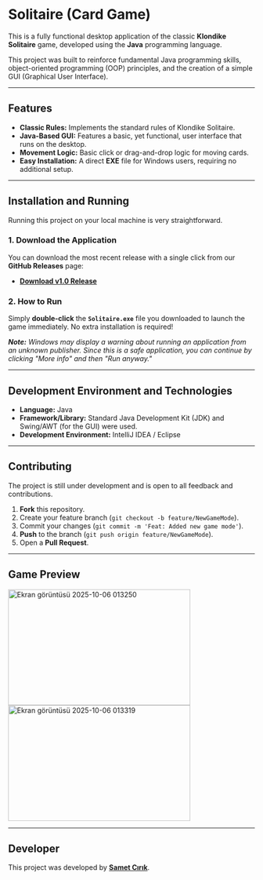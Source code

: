 #  Solitaire (Card Game)

This is a fully functional desktop application of the classic **Klondike Solitaire** game, developed using the **Java** programming language.

This project was built to reinforce fundamental Java programming skills, object-oriented programming (OOP) principles, and the creation of a simple GUI (Graphical User Interface).

---

##  Features

* **Classic Rules:** Implements the standard rules of Klondike Solitaire.
* **Java-Based GUI:** Features a basic, yet functional, user interface that runs on the desktop.
* **Movement Logic:** Basic click or drag-and-drop logic for moving cards.
* **Easy Installation:** A direct **EXE** file for Windows users, requiring no additional setup.

---

##  Installation and Running

Running this project on your local machine is very straightforward.

### 1. Download the Application

You can download the most recent release with a single click from our **GitHub Releases** page:
- [**Download v1.0 Release**](https://github.com/SametCirik/Solitaire/releases/tag/v1.0)

### 2. How to Run

Simply **double-click** the **`Solitaire.exe`** file you downloaded to launch the game immediately. No extra installation is required!

***Note:*** *Windows may display a warning about running an application from an unknown publisher. Since this is a safe application, you can continue by clicking "More info" and then "Run anyway."*

---

##  Development Environment and Technologies

* **Language:** Java
* **Framework/Library:** Standard Java Development Kit (JDK) and Swing/AWT (for the GUI) were used.
* **Development Environment:** IntelliJ IDEA / Eclipse

---

##  Contributing

The project is still under development and is open to all feedback and contributions.

1.  **Fork** this repository.
2.  Create your feature branch (`git checkout -b feature/NewGameMode`).
3.  Commit your changes (`git commit -m 'Feat: Added new game mode'`).
4.  **Push** to the branch (`git push origin feature/NewGameMode`).
5.  Open a **Pull Request**.

---

## Game Preview

<d>
  <img width="372" height="236" alt="Ekran görüntüsü 2025-10-06 013250" src="https://github.com/user-attachments/assets/284b623d-f721-4bd7-b1f6-eb23d83fce10" />
</d>

<d>
  <img width="372" height="236" alt="Ekran görüntüsü 2025-10-06 013319" src="https://github.com/user-attachments/assets/b5cd7455-03a5-48f1-9dc2-07a36ff77fca" />
</d>

---

##  Developer

This project was developed by **[Samet Cırık](https://github.com/SametCirik)**.

